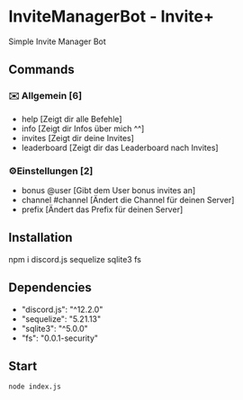 
# InviteManagerBot - Invite+
Simple Invite Manager Bot

## Commands
### :envelope:  Allgemein [6]
* help [Zeigt dir alle Befehle]
* info [Zeigt dir Infos über mich ^^]
* invites [Zeigt dir deine Invites]
* leaderboard [Zeigt dir das Leaderboard nach Invites]

### :gear:Einstellungen [2]
* bonus @user <number> [Gibt dem User bonus invites an]
* channel #channel [Ändert die Channel für deinen Server]
* prefix [Ändert das Prefix für deinen Server]

## Installation
npm i discord.js sequelize sqlite3 fs

## Dependencies
* "discord.js": "^12.2.0"
* "sequelize": "5.21.13"    
* "sqlite3": "^5.0.0"
* "fs": "0.0.1-security"

## Start
```node index.js```
